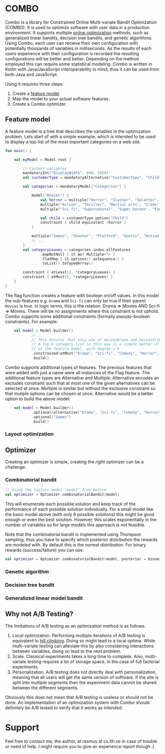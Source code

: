 # COMBO
Combo is a library for Constrained Online Multi-variate Bandit Optimization (COMBO). It is used to optimize software with user data in a production environment. It supports multiple [online optimization](https://en.wikipedia.org/wiki/Online_optimization) methods, such as generalized linear bandits, decision tree bandits, and genetic algorithms. Using Combo, each user can recieve their own configuration with potentially thousands of variables in milliseconds. As the results of each users experience with their configuration is recorded the resulting configurations will be better and better. Depending on the method employed this can require some statistical modeling. Combo is written in Kotlin with Java/JavaScript interoperability in mind, thus it can be used from both Java and JavaScript.

Using it requires three steps: 

1. Create a [feature model](https://en.wikipedia.org/wiki/Feature_model).
2. Map the model to your actual software features.
3. Create a Combo optimizer.

## Feature model

A feature model is a tree that describes the variables in the optimization problem. Lets start of with a simple example, which is intended to be used to display a top-list of the most important categories on a web site.

```kotlin
fun main() {

    val myModel = Model.root {

        // Context variables
        mandatoryInt("DisplayWidth", 640, 1920)
        val customerType = mandatoryAlternative("CustomerType", "Child", "Company", "Person")

        val categories = mandatoryModel("Categories") {

            model("Movies") {
                val horror = multiple("Horror", "Slasher", "Splatter", "Zombie")
                multiple("Action", "Thriller", "Martial arts", "Crime")
                multiple("Sci-fi", "Supernatural", "Super heroes", "Fantasy")

                val child = customerType.option("Child")
                constraint { child equivalent !horror }
            }

            multiple("Games", "Shooter", "Platform", "Sports", "Action", "Adventure", "Strategy")
            // ...
        }
        val categoryLeaves = categories.index.allFeatures
                .mapNotNull { it as? Multiple<*> }
                .flatMap { it.options().asSequence() }
                .toList().toTypedArray()

        constraint { atLeast(2, *categoryLeaves) }
        constraint { atMost(5, *categoryLeaves) }
    }
}
```

The flag function creates a feature with boolean on/off values. In this model the sub-features e.g. `Drama` and `Sci-fi` can only be true if their parent `Movies` is true. In logic terms, this is the relation: Drama => Movies AND Sci-fi => Movies. There will be no assignments where this constraint is not uphold. Combo supports some additional constraints (formally pseudo-boolean constraints). For example:

```kotlin
    val model = Model.builder()
            //...
            // This ensures that only one of moviesDrama and moviesSciFi will be true simultaneously
            // A top-k category list in this way is a simple matter of adding an atMost constraint with each leaf-node
            // in the feature model, with degree = k
            .constrained(atMost("Drama", "Sci-fi", "Comedy", "Horror", degree = k))
            .build()
```

Combo supports additional types of features. The previous features that were added with just a name were all instances of the Flag feature. The additional feature types are Alternative and Multiple. Alternative encodes an excludes constraint such that at most one of the given alternatives can be selected at once. Multiple is similar but without the exclusive constraint so that muliple options can be chosen at once. Alternative would be a better option to build the above model: 

```kotlin
    val model = Model.builder()
            .optional(alternative("Drama", "Sci-fi", "Comedy", "Horror", name = "Movies"))
            .optional("Games")
            .build()
```

### Layout optimization

## Optimizer

Creating an optimizer is simple, creating the _right_ optimizer can be a challenge.

### Combinatorial bandit
```kotlin
// Using the feature model "model" from before
val optimizer = Optimizer.combinatorialBandit(model)
```

This will enumerate each possible solution and keep track of the performance of each possible solution individually. For a small model like the basic model above (with only 8 possible solutions) this might be good enough or even the best solution. However, this scales exponentially in the number of variables so for large models this approach is not feasible.

Note that the combinatorial bandit is implemented using Thompson sampling, thus you have to specify which posterior distribution the rewards are modeled with. By default this is the normal distribution. For binary rewards (success/failure) you can use:

```kotlin
val optimizer = Optimizer.combinatorialBandit(model, posterior = binomial())
```

### Genetic algorithm
### Decision tree bandit
### Generalized linear model bandit

## Why not A/B Testing?

The limitations of A/B testing as an optimization method is as follows.

1. Local optimization. Performing multiple iterations of A/B testing is equivalent to [hill climbing](https://en.wikipedia.org/wiki/Hill_climbing). Doing so might lead to a local optima. While multi-variate testing can alleviate this by also considering interactions between variables, doing so lead to the next problem.
2. Scale. Classical experiments takes a long time to complete. Also, multi-variate testing requires a lot of storage space, in the case of full factorial experiments.
3. Personalization. A/B testing does not directly deal with personalization, meaning that all users will get the same version of software. If the site is split into multiple segments then the experiment data cannot be shared between the different segments.

Obviously this does not mean that A/B testing is useless or should not be done. An implementaiton of an optimization system with Combo should definitely be A/B tested to verify that it works as intended.

# Support
Feel free to contact me, the author, at rasmus at cs.lth.se in case of trouble or need of help. I might require you to give an experience report though :)

